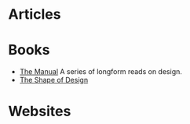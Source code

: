 # Articles

# Books
* [The Manual](https://themanual.org/read) A series of longform reads on design. 
* [The Shape of Design](http://shapeofdesignbook.com/) 

# Websites
